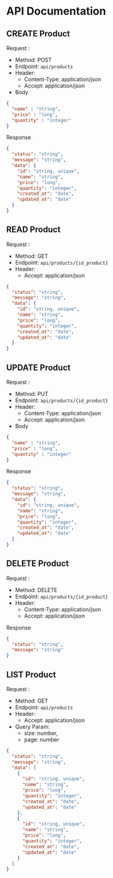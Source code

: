 # API Documentation

## CREATE Product
Request :
- Method: POST
- Endpoint: `api/products`
- Header:
  - Content-Type: application/json
  - Accept: application/json
- Body

```json
{
  "name" : "string",
  "price" : "long",
  "quantity" : "integer"
}
```
Response

```json
{
  "status": "string",
  "message": "string",
  "data": {
    "id": "string, unique",
    "name": "string",
    "price": "long",
    "quantity": "integer",
    "created_at": "date",
    "updated_at": "date"
  }
}
```

## READ Product
Request :
- Method: GET
- Endpoint: `api/products/{id_product}`
- Header:
  - Accept: application/json

```json
{
  "status": "string",
  "message": "string",
  "data": {
    "id": "string, unique",
    "name": "string",
    "price": "long",
    "quantity": "integer",
    "created_at": "date",
    "updated_at": "date"
  }
}
```

## UPDATE Product
Request :
- Method: PUT
- Endpoint: `api/products/{id_product}`
- Header:
  - Content-Type: application/json
  - Accept: application/json
- Body

```json
{
  "name" : "string",
  "price" : "long",
  "quantity" : "integer"
}
```
Response

```json
{
  "status": "string",
  "message": "string",
  "data": {
    "id": "string, unique",
    "name": "string",
    "price": "long",
    "quantity": "integer",
    "created_at": "date",
    "updated_at": "date"
  }
}
```

## DELETE Product
Request :
- Method: DELETE
- Endpoint: `api/products/{id_product}`
- Header:
  - Content-Type: application/json
  - Accept: application/json

Response

```json
{
  "status": "string",
  "message": "string"
}
```

## LIST Product
Request :
- Method: GET
- Endpoint: `api/products`
- Header:
  - Accept: application/json
- Query Param:
  - size: number,
  - page: number

```json
{
  "status": "string",
  "message": "string",
  "data": [
    {
      "id": "string, unique",
      "name": "string",
      "price": "long",
      "quantity": "integer",
      "created_at": "date",
      "updated_at": "date"
    },
    {
      "id": "string, unique",
      "name": "string",
      "price": "long",
      "quantity": "integer",
      "created_at": "date",
      "updated_at": "date"
    }
  ]
}
```

